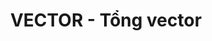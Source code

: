 ---
layout: post
title:  "VECTOR - Tổng vector"
categories: [binary-search, dfs, sortings]
code: VECTOR
src: VECTOR.cpp
---